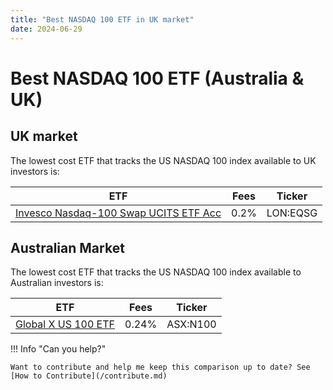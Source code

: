 ```yaml
---
title: "Best NASDAQ 100 ETF in UK market"
date: 2024-06-29
---
```


# Best NASDAQ 100 ETF (Australia & UK)

## UK market

The lowest cost ETF that tracks the US NASDAQ 100 index available to UK investors is:

| ETF                                                                                                    | Fees | Ticker   | 
|--------------------------------------------------------------------------------------------------------|------|----------|
| [Invesco Nasdaq-100 Swap UCITS ETF Acc](https://www.justetf.com/uk/etf-profile.html?isin=IE00BNRQM384) | 0.2% | LON:EQSG |

## Australian Market
The lowest cost ETF that tracks the US NASDAQ 100 index available to Australian investors is:

| ETF                                                                                  | Fees  | Ticker   | 
|--------------------------------------------------------------------------------------|-------|----------|
| [Global X US 100 ETF](https://www.investsmart.com.au/shares/asx-n100/global-x-us-100-etf/fund-details/25614) | 0.24% | ASX:N100 |




!!! Info "Can you help?"
    
    Want to contribute and help me keep this comparison up to date? See [How to Contribute](/contribute.md)
